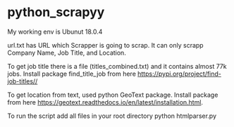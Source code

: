 # python_scrapyy

My working env is Ubunut 18.0.4

url.txt has URL which Scrapper is going to scrap. It can only scrapp Company Name, Job Title, and Location.

To get job title there is a file (titles_combined.txt) and it contains almost 77k jobs. Install package find_title_job from here 
https://pypi.org/project/find-job-titles//

To get location from text, used python GeoText package. Install package from here https://geotext.readthedocs.io/en/latest/installation.html.

To run the script add all files in your root directory
  python htmlparser.py 
